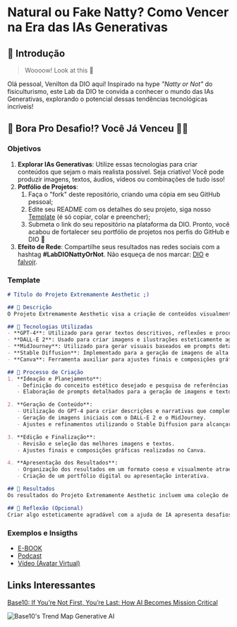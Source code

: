 # Natural ou Fake Natty? Como Vencer na Era das IAs Generativas

## 🚀 Introdução

> Woooow! Look at this 👀

Olá pessoal, Venilton da DIO aqui! Inspirado na hype _"Natty or Not"_ do fisiculturismo, este Lab da DIO te convida a conhecer o mundo das IAs Generativas, explorando o potencial dessas tendências tecnológicas incríveis!

## 🎯 Bora Pro Desafio!? Você Já Venceu 💪🤓

### Objetivos

1. **Explorar IAs Generativas**: Utilize essas tecnologias para criar conteúdos que sejam o mais realista possível. Seja criativo! Você pode produzir imagens, textos, áudios, vídeos ou combinações de tudo isso!
1. **Potfólio de Projetos**:
    1. Faça o "fork" deste repositório, criando uma cópia em seu GitHub pessoal;
    2. Edite seu README com os detalhes do seu projeto, siga nosso [Template](#template) (é só copiar, colar e preencher);
    3. Submeta o link do seu repositório na plataforma da DIO. Pronto, você acabou de fortalecer seu portfólio de projetos nos perfis do GitHub e DIO 🚀
1. **Efeito de Rede**: Compartilhe seus resultados nas redes sociais com a hashtag **#LabDIONattyOrNot**. Não esqueça de nos marcar: [DIO](https://www.linkedin.com/school/dio-makethechange) e [falvojr](https://www.linkedin.com/in/falvojr).

### Template

```markdown
# Título do Projeto Extremamente Aesthetic ;)

## 📒 Descrição
O Projeto Extremamente Aesthetic visa a criação de conteúdos visualmente atraentes utilizando tecnologias de Inteligência Artificial (IA). O objetivo principal é explorar o potencial das IAs generativas para produzir obras de arte digitais, design gráfico e outras formas de expressão estética. A intenção é combinar o poder da tecnologia com a criatividade humana para gerar resultados inovadores e inspiradores.

## 🤖 Tecnologias Utilizadas
- **GPT-4**: Utilizado para gerar textos descritivos, reflexões e processos de criação.
- **DALL-E 2**: Usado para criar imagens e ilustrações esteticamente agradáveis.
- **MidJourney**: Utilizado para gerar visuais baseados em prompts detalhados.
- **Stable Diffusion**: Implementado para a geração de imagens de alta qualidade com estilos específicos.
- **Canva**: Ferramenta auxiliar para ajustes finais e composições gráficas.

## 🧐 Processo de Criação
1. **Ideação e Planejamento**:
   - Definição do conceito estético desejado e pesquisa de referências visuais.
   - Elaboração de prompts detalhados para a geração de imagens e textos.

2. **Geração de Conteúdo**:
   - Utilização do GPT-4 para criar descrições e narrativas que complementem as imagens.
   - Geração de imagens iniciais com o DALL-E 2 e o MidJourney.
   - Ajustes e refinamentos utilizando o Stable Diffusion para alcançar a qualidade desejada.

3. **Edição e Finalização**:
   - Revisão e seleção das melhores imagens e textos.
   - Ajustes finais e composições gráficas realizadas no Canva.

4. **Apresentação dos Resultados**:
   - Organização dos resultados em um formato coeso e visualmente atraente.
   - Criação de um portfólio digital ou apresentação interativa.

## 🚀 Resultados
Os resultados do Projeto Extremamente Aesthetic incluem uma coleção de imagens digitais e textos que refletem uma combinação harmoniosa entre tecnologia e arte. As imagens geradas apresentam um alto nível de detalhes e criatividade, enquanto os textos proporcionam um contexto rico e envolvente. Este projeto demonstra como as IAs generativas podem ser ferramentas poderosas para a criação de conteúdos esteticamente agradáveis e inovadores.

## 💭 Reflexão (Opcional)
Criar algo esteticamente agradável com a ajuda de IA apresenta desafios únicos. A necessidade de balancear a intervenção humana e a autonomia da IA é crucial para garantir que o resultado final seja coerente e tenha um toque pessoal. Embora as IAs forneçam uma base sólida e diversas possibilidades criativas, o olhar crítico humano e a capacidade de curadoria são essenciais para alcançar uma estética verdadeiramente harmoniosa e impactante. Este projeto mostrou que, quando bem utilizados, esses recursos tecnológicos podem expandir significativamente as fronteiras da criatividade e da expressão artística..
```

### Exemplos e Insigths

- [E-BOOK](/exemplos/E-BOOK.md)
- [Podcast](/exemplos/PODCAST.md)
- [Vídeo (Avatar Virtual)](/exemplos/VIDEO.md)

## Links Interessantes

[Base10: If You’re Not First, You’re Last: How AI Becomes Mission Critical](https://base10.vc/post/generative-ai-mission-critical/)

![Base10's Trend Map Generative AI](https://github.com/digitalinnovationone/lab-natty-or-not/assets/730492/f4df26e8-f8f7-4419-8252-c69d73ea930c)
